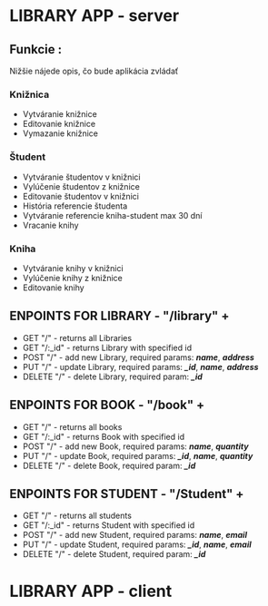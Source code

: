 # LIBRARY APP - server

## Funkcie :

Nižšie nájede opis, čo bude aplikácia zvládať

### Knižnica

- Vytváranie knižnice
- Editovanie knižnice
- Vymazanie knižnice

### Študent

- Vytváranie študentov v knižnici
- Vylúčenie študentov z knižnice
- Editovanie študentov v knižnici
- História referencie študenta
- Vytváranie referencie kniha-student max 30 dní
- Vracanie knihy

### Kniha

- Vytváranie knihy v knižnici
- Vylúčenie knihy z knižnice
- Editovanie knihy

## ENPOINTS FOR LIBRARY - "/library" +

- GET "/" - returns all Libraries
- GET "/:\_id" - returns Library with specified id
- POST "/" - add new Library, required params: **_name_**, **_address_**
- PUT "/" - update Library, required params: **_\_id_**, **_name_**, **_address_**
- DELETE "/" - delete Library, required param: **_\_id_**

## ENPOINTS FOR BOOK - "/book" +

- GET "/" - returns all books
- GET "/:\_id" - returns Book with specified id
- POST "/" - add new Book, required params: **_name_**, **_quantity_**
- PUT "/" - update Book, required params: **_\_id_**, **_name_**, **_quantity_**
- DELETE "/" - delete Book, required param: **_\_id_**

## ENPOINTS FOR STUDENT - "/Student" +

- GET "/" - returns all students
- GET "/:\_id" - returns Student with specified id
- POST "/" - add new Student, required params: **_name_**, **_email_**
- PUT "/" - update Student, required params: **_\_id_**, **_name_**, **_email_**
- DELETE "/" - delete Student, required param: **_\_id_**

# LIBRARY APP - client
